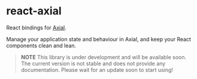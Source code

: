 # react-axial
React bindings for [Axial](https://www.npmjs.com/package/axial).

Manage your application state and behaviour in Axial, and keep your React components clean and lean.

> **NOTE** This library is under development and will be available soon. The current version is not stable and does not provide any documentation. Please wait for an update soon to start using!